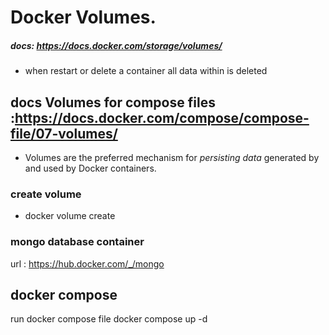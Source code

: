 
# Docker Volumes.
##### docs: https://docs.docker.com/storage/volumes/
- when restart or delete a container all data within is deleted

## docs Volumes for compose files :https://docs.docker.com/compose/compose-file/07-volumes/


- Volumes are the preferred mechanism for *persisting data* generated by and used by Docker containers.

### create volume
- docker volume create <volume name>


### mongo database container
url : https://hub.docker.com/_/mongo

## docker compose
run docker compose file
docker compose up -d 
